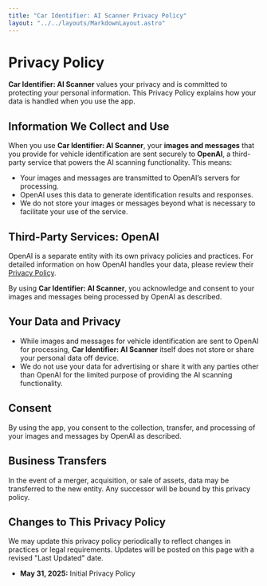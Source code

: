 ```yaml
---
title: "Car Identifier: AI Scanner Privacy Policy"
layout: "../../layouts/MarkdownLayout.astro"
---
```


# Privacy Policy

**Car Identifier: AI Scanner** values your privacy and is committed to protecting your personal information. This Privacy Policy explains how your data is handled when you use the app.

## Information We Collect and Use

When you use **Car Identifier: AI Scanner**, your **images and messages** that you provide for vehicle identification are sent securely to **OpenAI**, a third-party service that powers the AI scanning functionality. This means:

- Your images and messages are transmitted to OpenAI’s servers for processing.
- OpenAI uses this data to generate identification results and responses.
- We do not store your images or messages beyond what is necessary to facilitate your use of the service.

## Third-Party Services: OpenAI

OpenAI is a separate entity with its own privacy policies and practices. For detailed information on how OpenAI handles your data, please review their [Privacy Policy](https://openai.com/policies/privacy-policy).

By using **Car Identifier: AI Scanner**, you acknowledge and consent to your images and messages being processed by OpenAI as described.

## Your Data and Privacy

- While images and messages for vehicle identification are sent to OpenAI for processing, **Car Identifier: AI Scanner** itself does not store or share your personal data off device.
- We do not use your data for advertising or share it with any parties other than OpenAI for the limited purpose of providing the AI scanning functionality.

## Consent

By using the app, you consent to the collection, transfer, and processing of your images and messages by OpenAI as described.

## Business Transfers

In the event of a merger, acquisition, or sale of assets, data may be transferred to the new entity. Any successor will be bound by this privacy policy.

## Changes to This Privacy Policy

We may update this privacy policy periodically to reflect changes in practices or legal requirements. Updates will be posted on this page with a revised "Last Updated" date.

- **May 31, 2025:** Initial Privacy Policy
